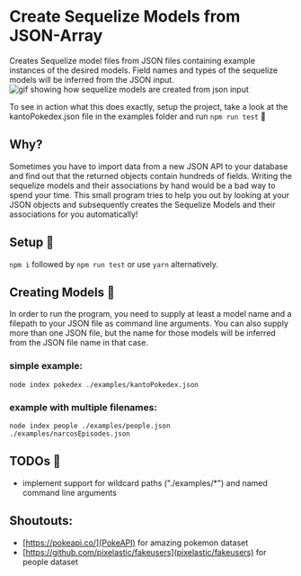 # Create Sequelize Models from JSON-Array
Creates Sequelize model files from JSON files containing example instances of the desired models.
Field names and types of the sequelize models will be inferred from the JSON input.
![gif showing how sequelize models are created from json input](generateModel.gif)

To see in action what this does exactly, setup the project, take a look at the kantoPokedex.json file in the examples folder and run `npm run test` 🚀


## Why?
Sometimes you have to import data from a new JSON API to your database and find out that the returned objects contain hundreds of fields.
Writing the sequelize models and their associations by hand would be a bad way to spend your time.
This small program tries to help you out by looking at your JSON objects and subsequently creates the Sequelize Models and their associations for you automatically!

## Setup 🧶
`npm i` followed by `npm run test` or use `yarn` alternatively.

## Creating Models 🌱
In order to run the program, you need to supply at least a model name and a filepath to your JSON file as command line arguments.
You can also supply more than one JSON file, but the name for those models will be inferred from the JSON file name in that case.

### simple example:
`node index pokedex ./examples/kantoPokedex.json`

### example with multiple filenames:
`node index people ./examples/people.json ./examples/narcosEpisodes.json`

## TODOs 🚧
* implement support for wildcard paths ("./examples/*") and named command line arguments

## Shoutouts:
* [https://pokeapi.co/](PokeAPI) for amazing pokemon dataset
* [https://github.com/pixelastic/fakeusers](pixelastic/fakeusers) for people dataset
